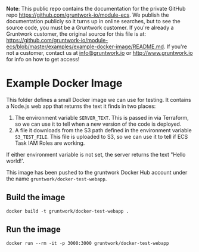 **Note**: This public repo contains the documentation for the private GitHub repo <https://github.com/gruntwork-io/module-ecs>.
We publish the documentation publicly so it turns up in online searches, but to see the source code, you must be a Gruntwork customer.
If you're already a Gruntwork customer, the original source for this file is at: <https://github.com/gruntwork-io/module-ecs/blob/master/examples/example-docker-image/README.md>.
If you're not a customer, contact us at <info@gruntwork.io> or <http://www.gruntwork.io> for info on how to get access!

# Example Docker Image

This folder defines a small Docker image we can use for testing. It contains a Node.js web app that returns the text it
finds in two places:

1. The environment variable `SERVER_TEXT`. This is passed in via Terraform, so we can use it to tell when a new version
   of the code is deployed.
1. A file it downloads from the S3 path defined in the environment variable `S3_TEST_FILE`. This file is uploaded to
   S3, so we can use it to tell if ECS Task IAM Roles are working.

If either environment variable is not set, the server returns the text "Hello world!'.

This image has been pushed to the gruntwork Docker Hub account under the name `gruntwork/docker-test-webapp`.

## Build the image

```
docker build -t gruntwork/docker-test-webapp .
```

## Run the image

```
docker run --rm -it -p 3000:3000 gruntwork/docker-test-webapp
```
